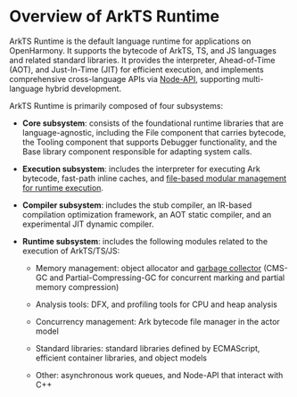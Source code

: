 # Overview of ArkTS Runtime
<!--Kit: ArkTS-->
<!--Subsystem: ArkCompiler-->
<!--Owner: @guobingbing3-->
<!--Designer: @xwcai98-->
<!--Tester: @kirl75; @zsw_zhushiwei-->
<!--Adviser: @foryourself-->

ArkTS Runtime is the default language runtime for applications on OpenHarmony. It supports the bytecode of ArkTS, TS, and JS languages and related standard libraries. It provides the interpreter, Ahead-of-Time (AOT), and Just-In-Time (JIT) for efficient execution, and implements comprehensive cross-language APIs via [Node-API](../napi/napi-introduction.md), supporting multi-language hybrid development.

ArkTS Runtime is primarily composed of four subsystems:

- **Core subsystem**: consists of the foundational runtime libraries that are language-agnostic, including the File component that carries bytecode, the Tooling component that supports Debugger functionality, and the Base library component responsible for adapting system calls.

- **Execution subsystem**: includes the interpreter for executing Ark bytecode, fast-path inline caches, and [file-based modular management for runtime execution](module-principle.md).

- **Compiler subsystem**: includes the stub compiler, an IR-based compilation optimization framework, an AOT static compiler, and an experimental JIT dynamic compiler.

- **Runtime subsystem**: includes the following modules related to the execution of ArkTS/TS/JS:

  - Memory management: object allocator and [garbage collector](gc-introduction.md) (CMS-GC and Partial-Compressing-GC for concurrent marking and partial memory compression)

  - Analysis tools: DFX, and profiling tools for CPU and heap analysis

  - Concurrency management: Ark bytecode file manager in the actor model

  - Standard libraries: standard libraries defined by ECMAScript, efficient container libraries, and object models
  
  - Other: asynchronous work queues, and Node-API that interact with C++
